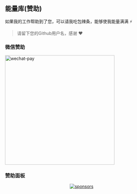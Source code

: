 ## 能量库(赞助) 

如果我的工作帮助到了您，可以请我吃包辣条，能够使我能量满满 ⚡

> 请留下您的Github用户名，感谢 ❤

### 微信赞助

<img src="https://fastly.jsdelivr.net/gh/Vanisper/sponsors@main/assets/wechat-pay.png" alt="wechat-pay" width="360" />

### 赞助面板

<p align="center">
  <a href="https://github.com/Vanisper/sponsors">
    <img alt="sponsors" src="https://fastly.jsdelivr.net/gh/Vanisper/Vanisper@main/sponsors.svg"/>
  </a>
</p>